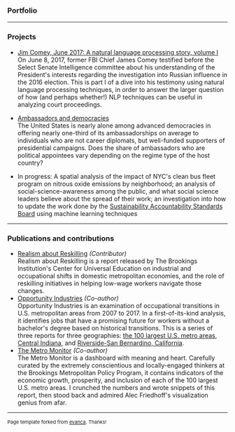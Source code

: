 ### Portfolio

---

### Projects 

- [Jim Comey, June 2017: A natural language processing story, volume I](/comey_page)  
On June 8, 2017, former FBI Chief James Comey testified before the Select Senate Intelligence committee about his understanding of the President's interests regarding the investigation into Russian influence in the 2016 election. This is part I of a dive into his testimony using natural language processing techniques, in order to answer the larger question of how (and perhaps whether!) NLP techniques can be useful in analyzing court proceedings.
<!--<img src="images/comey_testimony.jpg?raw=true" width="300" height="200">-->  

- [Ambassadors and democracies](/ambassadors)  
The United States is nearly alone among advanced democracies in offering nearly one-third of its ambassadorships on average to individuals who are not career diplomats, but well-funded supporters of presidential campaigns. Does the share of ambassadors who are political appointees vary depending on the regime type of the host country?
<!--<img src="images/ambassadors.png?raw=true" width = "320" height = "170">-->
  
- In progress: A spatial analysis of the impact of NYC's clean bus fleet program on nitrous oxide emissions by neighborhood; an analysis of social-science-awareness among the public, and what social science leaders believe about the spread of their work; an investigation into how to update the work done by the [Sustainability Accountability Standards Board](https://www.sasb.org) using machine learning techniques
  
---
<!--
[Project 3 Title](http://example.com/)
[Congressional](/sample_page)  
[Project 2 Title](/pdf/sample_presentation.pdf)
-->

### Publications and contributions

- [Realism about Reskilling](https://www.brookings.edu/research/realism-about-reskilling/) *(Contributor)*  
Realism about Reskilling is a report released by The Brookings Institution's Center for Universal Education on industrial and occupational shifts in domestic metropolitan economies, and the role of reskilling initiatives in helping low-wage workers navigate those changes.
- [Opportunity Industries](https://www.brookings.edu/research/opportunity-industries/) *(Co-author)*  
Opportunity Industries is an examination of occupational transitions in U.S. metropolitan areas from 2007 to 2017. In a first-of-its-kind analysis, it identifies jobs that have a promising future for workers without a bachelor's degree based on historical transitions. This is a series of three reports for three geographies: [the 100 largest U.S. metro areas](https://www.brookings.edu/research/opportunity-industries/), [Central Indiana](https://www.brookings.edu/research/advancing-opportunity-in-central-indiana/), and [Riverside-San Bernardino, California](https://www.brookings.edu/research/advancing-opportunity-in-californias-inland-empire/).
- [The Metro Monitor](https://www.brookings.edu/research/metro-monitor-2019-inclusion-remains-elusive-amid-widespread-metro-growth-and-rising-prosperity/) *(Co-author)*  
The Metro Monitor is a dashboard with meaning and heart. Carefully curated by the extremely conscientious and locally-engaged thinkers at the Brookings Metropolitan Policy Program, it contains indicators of the economic growth, prosperity, and inclusion of each of the 100 largest U.S. metro areas. I crunched the numbers and wrote snippets of this report, then stood back and admired Alec Friedhoff's visualization genius from afar.
  
---
<p style="font-size:11px">Page template forked from <a href="https://github.com/evanca/quick-portfolio">evanca</a>. Thanks!</p>
<!-- Remove above link if you don't want to attibute -->
